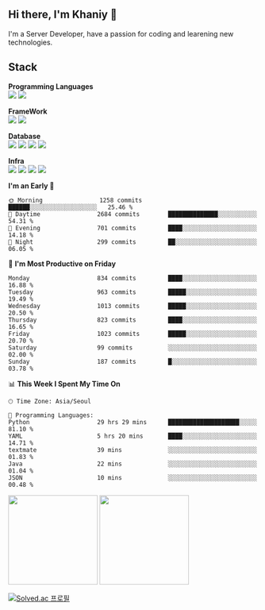 ## Hi there, I'm Khaniy 👋
I'm a Server Developer, have a passion for coding and learening new technologies.
<!-- <br> 📫 Email : kangh1596@gmail.com 
<br> 📝 Blog  : khan03.tistory.com/
<br> <img src="https://img.shields.io/badge/Email-222222?style=for-the-badge&logo=Gmail&logoColor=white">
<br> <img src="https://img.shields.io/badge/Blog -222222?style=for-the-badge&logo=Tistory&logoColor=white">
[hank0302's Blog](https://khan03.tistory.com/)
-->
## Stack 

**Programming Languages** <br>
 <img src="https://img.shields.io/badge/JAVA-E6522C?style=flat&logo=Java&logoColor=white">
 <img src="https://img.shields.io/badge/Python-3776AB?style=flat&logo=python&logoColor=white">

**FrameWork** <br>
<img src="https://img.shields.io/badge/SpringBoot-6DB33F?style=flat&logo=SpringBoot&logoColor=white">
<img src="https://img.shields.io/badge/FastAPI-009688?style=flat&logo=FastAPI&logoColor=white">

**Database** <br>
<img src="https://img.shields.io/badge/MariaDB-003545?style=flat&logo=MariaDB&logoColor=white">
<img src="https://img.shields.io/badge/MongoDB-47A248?style=flat&logo=MongoDB&logoColor=white">
<img src="https://img.shields.io/badge/Redis-DC382D?style=flat&logo=Redis&logoColor=white">
<img src="https://img.shields.io/badge/PostgreSQL-4169E1?flat=for-the-badge&logo=PostgreSQL&logoColor=white">

**Infra** <br>
<img src="https://img.shields.io/badge/Kubernetes-326CE5?style=flat&logo=Kubernetes&logoColor=white">
<img src="https://img.shields.io/badge/Argo-E6522C?style=flat&logo=Argo&logoColor=white">
<img src="https://img.shields.io/badge/Prometheus-E6522C?style=flat&logo=prometheus&logoColor=white">
<img src="https://img.shields.io/badge/Grafana-F46800?style=flat&logo=grafana&logoColor=white">

<!--START_SECTION:waka-->
**I'm an Early 🐤** 

```text
🌞 Morning                1258 commits        ██████░░░░░░░░░░░░░░░░░░░   25.46 % 
🌆 Daytime                2684 commits        ██████████████░░░░░░░░░░░   54.31 % 
🌃 Evening                701 commits         ████░░░░░░░░░░░░░░░░░░░░░   14.18 % 
🌙 Night                  299 commits         ██░░░░░░░░░░░░░░░░░░░░░░░   06.05 % 
```
📅 **I'm Most Productive on Friday** 

```text
Monday                   834 commits         ████░░░░░░░░░░░░░░░░░░░░░   16.88 % 
Tuesday                  963 commits         █████░░░░░░░░░░░░░░░░░░░░   19.49 % 
Wednesday                1013 commits        █████░░░░░░░░░░░░░░░░░░░░   20.50 % 
Thursday                 823 commits         ████░░░░░░░░░░░░░░░░░░░░░   16.65 % 
Friday                   1023 commits        █████░░░░░░░░░░░░░░░░░░░░   20.70 % 
Saturday                 99 commits          ░░░░░░░░░░░░░░░░░░░░░░░░░   02.00 % 
Sunday                   187 commits         █░░░░░░░░░░░░░░░░░░░░░░░░   03.78 % 
```


📊 **This Week I Spent My Time On** 

```text
🕑︎ Time Zone: Asia/Seoul

💬 Programming Languages: 
Python                   29 hrs 29 mins      ████████████████████░░░░░   81.10 % 
YAML                     5 hrs 20 mins       ████░░░░░░░░░░░░░░░░░░░░░   14.71 % 
textmate                 39 mins             ░░░░░░░░░░░░░░░░░░░░░░░░░   01.83 % 
Java                     22 mins             ░░░░░░░░░░░░░░░░░░░░░░░░░   01.04 % 
JSON                     10 mins             ░░░░░░░░░░░░░░░░░░░░░░░░░   00.48 % 
```


<!--END_SECTION:waka-->
<p>
  <img height="180em" src="https://github-readme-stats-khaniys-projects.vercel.app/api?username=khaniy&show_icons=true&include_all_commits=true">
  <img height="180em" src="https://github-readme-stats-khaniys-projects.vercel.app/api/top-langs?username=khaniy&layout=compact">
</p>

[![Solved.ac 프로필](http://mazassumnida.wtf/api/v2/generate_badge?boj=kanghan0302)](https://solved.ac/kanghan0302)
